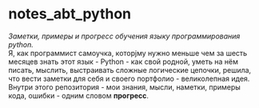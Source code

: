 # notes_abt_python
*Заметки, примеры и прогресс обучения языку программирования python.*   
Я, как программист самоучка, которjму нужно меньше чем за шесть месяцев знать этот язык - Python - как свой родной, уметь на нём писать, мыслить, выстраивать сложные логические цепочки, решила, что вести заметки для себя и своего портфолио - великолепная идея.  
Внутри этого репозитория - мои знания, мысли, наметки, примеры кода, ошибки  - одним словом **прогресс**.  
